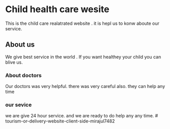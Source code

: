 # Child health care wesite
This is the child care realatrated website . it is hepl us to konw aboute our service.

## About us 
We give best service in the world . If you want healthey your child you can blive us.

### About doctors
Our doctors was very helpful. there was very careful also. they can help any time 

### our sevice
we are give 24 hour service. and we are ready to do help any any time.
#   t o u r i s m - o r - d e l i v e r y - w e b s i t e - c l i e n t - s i d e - m i r a j u l 7 4 8 2  
 